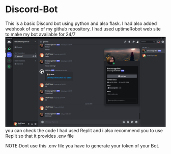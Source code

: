 # Discord-Bot

This is a basic Discord bot using python and also flask.
I had also added webhook of one of my github repository.
I had used uptimeRobot web site to make my bot available for 24/7
![Project Screenshot](image/Bot.png)
you can check the code I had used Replit and i also recommend you to use Replit so that it provides .env file 


NOTE:Dont use this .env file you have to generate your token of your Bot.
